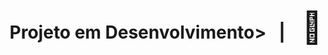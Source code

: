 <h1 align="center"> Projeto em Desenvolvimento>&nbsp;&nbsp;&nbsp;|&nbsp;&nbsp;&nbsp;
<span style='font-size: 50px;'>&#128295;</span>
</h1>
